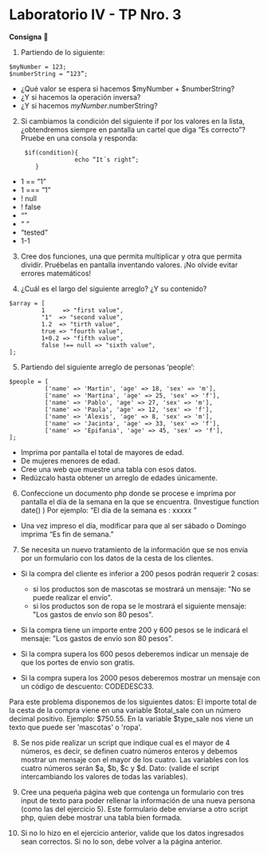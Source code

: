 # Laboratorio IV - TP Nro. 3


**Consigna** :book:

1. Partiendo de lo siguiente:
<pre><code>$myNumber = 123; 
$numberString = “123”;
</pre></code>
  - ¿Qué valor se espera si hacemos $myNumber + $numberString? 
  - ¿Y si hacemos la operación inversa?
  - ¿Y si hacemos $myNumber.$numberString?

2.	Si cambiamos la condición del siguiente if por los valores en la lista, ¿obtendremos siempre en pantalla un cartel que diga “Es correcto”? Pruebe en una consola y responda:
       <pre><code> $if(condition){
                   echo “It´s right”; 
        }</pre></code>

  -	1 == ”1”
  -	1 === ”1”
  -	! null 
  -	! false 
  -	“” 
  -	“ “ 
  -	“tested” 
  -	1-1

3.	Cree dos funciones, una que permita multiplicar y otra que permita dividir. Pruébelas en pantalla inventando valores. ¡No olvide evitar errores matemáticos!

4.	¿Cuál es el largo del siguiente arreglo? ¿Y su contenido?
 <pre><code>$array = [  
         1     => "first value",
         "1"  => "second value",    
         1.2  => "tirth value",    
         true => "fourth value",    
         1+0.2 => "fifth value",    
         false !== null => "sixth value", 
]; </pre></code>

5.	Partiendo del siguiente arreglo de personas ‘people’:

<pre><code>$people = [ 
          ['name' => 'Martin', 'age' => 18, 'sex' => 'm'], 
          ['name' => 'Martina', 'age' => 25, 'sex' => 'f'], 
          ['name' => 'Pablo', 'age' => 27, 'sex' => 'm'], 
          ['name' => 'Paula', 'age' => 12, 'sex' => 'f'], 
          ['name' => 'Alexis', 'age' => 8, 'sex' => 'm'], 
          ['name' => 'Jacinta', 'age' => 33, 'sex' => 'f'], 
          ['name' => 'Epifania', 'age' => 45, 'sex' => 'f'], 
]; </pre></code>
  -	Imprima por pantalla el total de mayores de edad.
  -	De mujeres menores de edad. 
  -	Cree una web que muestre una tabla con esos datos. 
  -	Redúzcalo hasta obtener un arreglo de edades únicamente.

6.	Confeccione un documento php donde se procese e imprima por pantalla el día de la semana en la que se encuentra. (Investigue function date() )
Por ejemplo: “El día de la semana es : xxxxx ”

  - Una vez impreso el día, modificar para que al ser sábado o Domingo imprima “Es fin de semana.”

7.	Se necesita un nuevo tratamiento de la información que se nos envía por un formulario con los datos de la cesta de los clientes.

  - Si la compra del cliente es inferior a 200 pesos podrán requerir 2 cosas:
    - si los productos son de mascotas se mostrará un mensaje: "No se puede realizar el envío".
    - si los productos son de ropa se le mostrará el siguiente mensaje: "Los gastos de envío son 80 pesos".

  - Si la compra tiene un importe entre 200 y 600 pesos se le indicará el mensaje: "Los gastos de envío son 80 pesos".

  - Si la compra supera los 600 pesos deberemos indicar un mensaje de que los portes de envío son gratis.

  - Si la compra supera los 2000 pesos deberemos mostrar un mensaje con un código de descuento: CODEDESC33.

Para este problema disponemos de los siguientes datos:
El importe total de la cesta de la compra viene en una variable $total_sale con un número decimal positivo. Ejemplo: $750.55.
En la variable $type_sale nos viene un texto que puede ser 'mascotas' o 'ropa'.

8.	Se nos pide realizar un script que indique cual es el mayor de 4 números, es decir, se definen cuatro números enteros y debemos mostrar un mensaje con el mayor de los cuatro. Las variables con los cuatro números serán $a, $b, $c y $d.
Dato: (valide el script intercambiando los valores de todas las variables).

9.	Cree una pequeña página web que contenga un formulario con tres input de texto para poder rellenar la información de una nueva persona (como las del ejercicio 5). Este formulario debe enviarse a otro script php, quien debe mostrar una tabla bien formada.

10.	Si no lo hizo en el ejercicio anterior, valide que los datos ingresados sean correctos. Si no lo son, debe volver a la página anterior.
